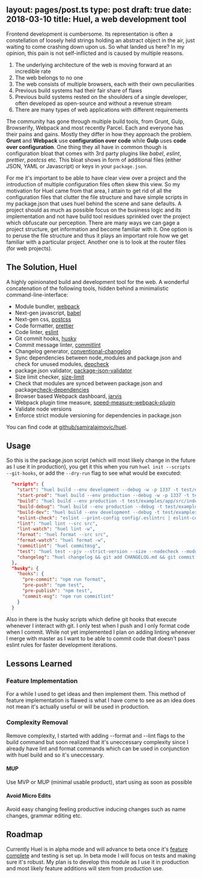 layout: pages/post.ts
type: post
draft: true
date: 2018-03-10
title: Huel, a web development tool
---

Frontend development is cumbersome. Its representation is often a constellation of loosely held strings holding an abstract object in the air, just waiting to come crashing down upon us. So what landed us here? In my opinion, this pain is not self-inflicted and is caused by multiple reasons.

1.  The underlying architecture of the web is moving forward at an incredible rate
2.  The web belongs to no one
3.  The web consists of multiple browsers, each with their own peculiarities
4.  Previous build systems had their fair share of flaws
5.  Previous build systems rested on the shoulders of a single developer, often developed as open-source and without a revenue stream
6.  There are many types of web applications with different requirements

The community has gone through multiple build tools, from Grunt, Gulp, Browserify, Webpack and most recently Parcel. Each and everyone has their pains and gains. Mostly they differ in how they approach the problem. **Grunt** and **Webpack** use **configuration over code** while **Gulp** uses **code over configuration**. One thing they all have in common though is configuration bloat that comes with 3rd party plugins like *babel*, *eslint*, *prettier*, *postcss* etc. This bloat shows in form of additional files (either JSON, YAML or Javascript) or keys in your `package.json`.

For me it's important to be able to have clear view over a project and the introduction of multiple configuration files often skew this view. So my motivation for Huel came from that area, I attain to get rid of all the configuration files that clutter the file structure and have simple scripts in my package.json that uses huel behind the scene and sane defaults. A project should as much as possible focus on the business logic and its implementation and not have build tool residues sprinkled over the project which obfuscate our perception.
There are many ways we can gage a project structure, get information and become familiar with it. One option is to peruse the file structure and thus it plays an important role how we get familiar with a particular project. Another one is to look at the router files (for web projects).

## The Solution, Huel

A highly opinionated build and development tool for the web. A wonderful concatenation
of the following tools, hidden behind a minimalistic command-line-interface:

* Module bundler, [webpack](https://github.com/webpack)
* Next-gen javascript, [babel](https://github.com/babel/babel)
* Next-gen css, [postcss](https://github.com/postcss/postcss)
* Code formatter, [prettier](https://github.com/prettier/prettier)
* Code linter, [eslint](https://github.com/eslint/eslint)
* Git commit hooks, [husky](https://github.com/typicode/husky)
* Commit message linter, [commitlint](https://github.com/marionebl/commitlint)
* Changelog generator, [conventional-changelog](https://github.com/conventional-changelog/conventional-changelog)
* Sync dependencies between node_modules and package.json and check for unused modules, [depcheck](https://github.com/depcheck/depcheck)
* package.json validator, [package-json-validator](https://github.com/gorillamania/package.json-validator)
* Size limit checker, [size-limit](https://github.com/ai/size-limit)
* Check that modules are synced between package.json and package[check-dependencies](https://github.com/mgol/check-dependencies)
* Browser based Webpack dashboard, [jarvis](https://github.com/zouhir/jarvis)
* Webpack plugin time measure, [speed-measure-webpack-plugin](speed-measure-webpack-plugin)
* Validate node versions
* Enforce strict module versioning for dependencies in package.json

You can find code at [github/samiralajmovic/huel](https://github.com/samiralajmovic/huel/issues/15).

## Usage

So this is the package.json script (which will most likely change in the future as I use it in production), you get it this when you run `huel init --scripts --git-hooks`, or add the `--dry-run` flag to see what would be executed:

```json
  "scripts": {
    "start": "huel build --env development --debug -w -p 1337 -t test/examples/app/src/index.html -e test/examples/app/src/index.js -o test/examples/app/dist/",
    "start-prod": "huel build --env production --debug -w -p 1337 -t test/examples/app/src/index.html -e test/examples/app/src/index.js -o test/examples/app/dist/",
    "build": "huel build --env production -t test/examples/app/src/index.html -e test/examples/app/src/index.js -o test/examples/app/dist/",
    "build-debug": "huel build --env production --debug -t test/examples/app/src/index.html -e test/examples/app/src/index.js -o test/examples/app/dist/",
    "build-dev": "huel build --env development --debug -t test/examples/app/src/index.html -e test/examples/app/src/index.js -o test/examples/app/dist/",
    "eslint-check": "eslint --print-config config/.eslintrc | eslint-config-prettier-check",
    "lint": "huel lint --src src",
    "lint-watch": "huel lint -w",
    "format": "huel format --src src",
    "format-watch": "huel format -w",
    "commitlint": "huel commitmsg",
    "test": "huel test --pjv --strict-version --size --nodecheck --moduleversioncheck --modulenodecheck --extraneous-modules --update-check",
    "changelog": "huel changelog && git add CHANGELOG.md && git commit -m \"chore: update changelog\""
  },
  "husky": {
    "hooks": {
      "pre-commit": "npm run format",
      "pre-push": "npm test",
      "pre-publish": "npm test",
      "commit-msg": "npm run commitlint"
    }
  }
```

Also in there is the husky scripts which define git hooks that execute whenever I interact with git. I only test when I push and I only format code when I commit. While not yet implemented I plan on adding linting whenever I merge with master as I want to be able to commit code that doesn't pass eslint rules for faster development iterations.

## Lessons Learned

### Feature Implementation

For a while I used to get ideas and then implement them. This method of feature implementation is flawed is what I have come to see as an idea does not mean it's actually useful or will be used in production.

### Complexity Removal

Remove complexity, I started with adding --format and --lint flags to the build command but soon realized that it's uneccessary complexity since I already have lint and format commands which can be used in conjunction with huel build and so it's uneccessary.

#### MUP

Use MVP or MUP (minimal usable product), start using as soon as possible

#### Avoid Micro Edits

Avoid easy changing feeling productive inducing changes such as name changes, grammar editing etc.

## Roadmap

Currently Huel is in alpha mode and will advance to beta once it's [feature complete](https://github.com/samiralajmovic/huel/issues/15) and testing is set up. In beta mode I will focus on tests and making sure it's robust. My plan is to develop this module as I use it in production and most likely feature additions will stem from production use.

